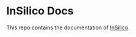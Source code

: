 # InSilico Docs
This repo contains the documentation of [InSilico](https://github.com/draeger-lab/insilico).
